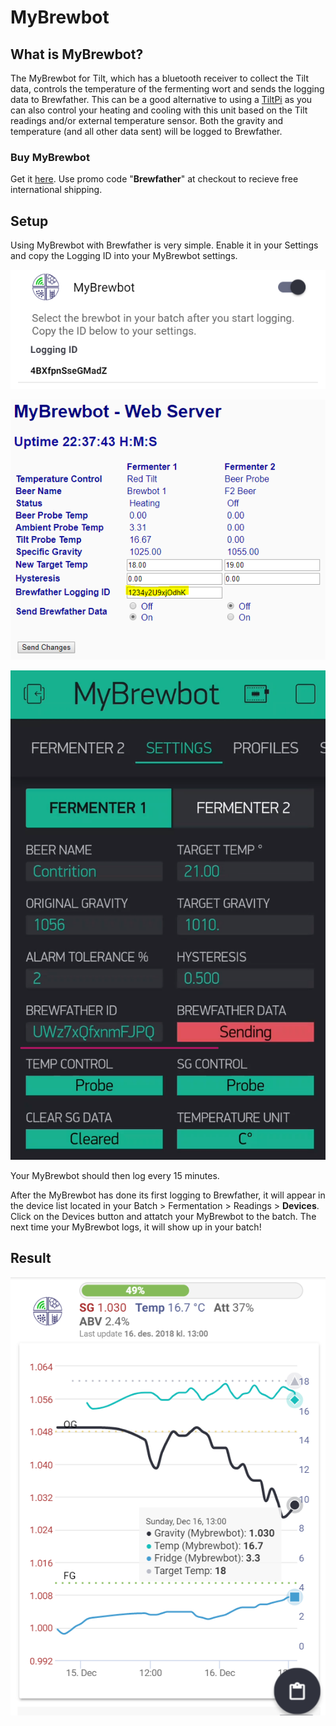# MyBrewbot

## What is MyBrewbot?

The MyBrewbot for Tilt, which has a bluetooth receiver to collect the Tilt data, controls the temperature of the fermenting wort and sends the logging data to Brewfather. This can be a good alternative to using a [TiltPi](tilt-hydrometer.md#tiltpi-setup) as you can also control your heating and cooling with this unit based on the Tilt readings and/or external temperature sensor. Both the gravity and temperature \(and all other data sent\) will be logged to Brewfather.

### Buy MyBrewbot

Get it [here](https://www.mybrewbot.com/). Use promo code "**Brewfather**" at checkout to recieve free international shipping.

## Setup

Using MyBrewbot with Brewfather is very simple. Enable it in your Settings and copy the Logging ID into your MyBrewbot settings.

![1. Enable MyBrewbot in Brewfather](../.gitbook/assets/image%20%2820%29.png)

![2. Copy the Logging ID into the Brewfather Logging ID field in the MyBrewbot web config](../.gitbook/assets/image%20%2811%29.png)

![3. Alternative setup in the new MyBrewbot app \(due for release january 2019\)](../.gitbook/assets/image%20%2827%29.png)

Your MyBrewbot should then log every 15 minutes.

After the MyBrewbot has done its first logging to Brewfather, it will appear in the device list located in your Batch &gt; Fermentation &gt; Readings &gt; **Devices**. Click on the Devices button and attatch your MyBrewbot to the batch. The next time your MyBrewbot logs, it will show up in your batch!

## Result

![MyBrewBot with Tilt attached](../.gitbook/assets/image%20%282%29.png)

